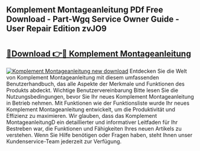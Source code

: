 ## Komplement Montageanleitung PDf Free Download - Part-Wgq Service Owner Guide - User Repair Edition zvJO9

# <h2><a href="http://df7xqg.blite.top/?on=Komplement+Montageanleitung">🔗Download 👉🔴 Komplement Montageanleitung</a></h2>

[![Komplement Montageanleitung new download](https://i.imgur.com/lujVjoI.png)](http://df7xqg.blite.top/?on=Komplement+Montageanleitung)
Entdecken Sie die Welt von Komplement Montageanleitung mit diesem umfassenden Benutzerhandbuch, das alle Aspekte der Merkmale und Funktionen des Produkts abdeckt. Wichtige Benutzervereinbarung Bitte lesen Sie die Nutzungsbedingungen, bevor Sie Ihr neues Komplement Montageanleitung in Betrieb nehmen. Mit Funktionen wie der Funktionsliste wurde Ihr neues Komplement Montageanleitung entwickelt, um die Produktivität und Effizienz zu maximieren. Wir glauben, dass das Komplement MontageanleitungD ein detaillierter und informativer Leitfaden für Ihr Bestreben war, die Funktionen und Fähigkeiten Ihres neuen Artikels zu verstehen. Wenn Sie Hilfe benötigen oder Fragen haben, steht Ihnen unser Kundenservice-Team jederzeit zur Verfügung.
